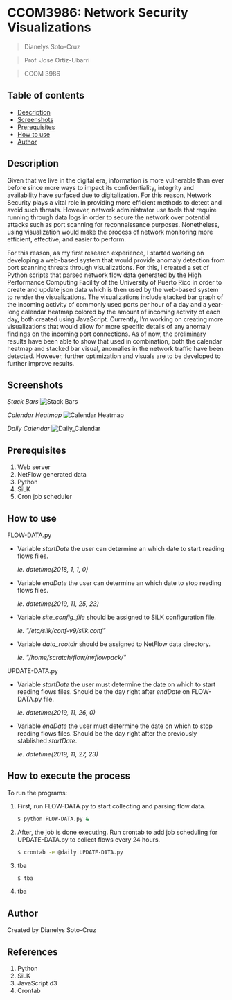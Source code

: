 # CCOM3986: Network Security Visualizations
> Dianelys Soto-Cruz

> Prof. Jose Ortiz-Ubarri

> CCOM 3986

## Table of contents
- [Description](#description)
- [Screenshots](#screenshots)
- [Prerequisites](#prerequisites)
- [How to use](#how-to-use)
- [Author](#author)

## Description
Given that we live in the digital era, information is more vulnerable than ever before since more ways to impact its confidentiality, integrity and availability have surfaced due to digitalization. For this reason, Network Security plays a vital role in providing more efficient methods to detect and avoid such threats. However, network administrator use tools that require running through data logs in order to secure the network over potential attacks such as port scanning for reconnaissance purposes. Nonetheless, using visualization would make the process of network monitoring more efficient, effective, and easier to perform.

For this reason, as my first research experience, I started working on developing a web-based system that would provide anomaly detection from port scanning threats through visualizations. For this, I created a set of Python scripts that parsed network flow data generated by the High Performance Computing Facility of the University of Puerto Rico in order to create and update json data which is then used by the web-based system to render the visualizations. The visualizations include stacked bar graph of the incoming activity of commonly used ports per hour of a day and a year-long calendar heatmap colored by the amount of incoming activity of each day, both created using JavaScript. Currently, I’m working on creating more visualizations that would allow for more specific details of any anomaly findings on the incoming port connections. As of now, the preliminary results have been able to show that used in combination, both the calendar heatmap and stacked bar visual, anomalies in the network traffic have been detected. However, further optimization and visuals are to be developed to further improve results. 

## Screenshots 

_Stack Bars_
![Stack Bars](https://raw.githubusercontent.com/Deneb-Algedi/Research/master/stackBars.png)

_Calendar Heatmap_
![Calendar Heatmap](https://raw.githubusercontent.com/Deneb-Algedi/Research/master/calendar.png)

_Daily Calendar_
![Daily_Calendar](https://raw.githubusercontent.com/Deneb-Algedi/Research/master/dailyCalendar.png)


## Prerequisites
1. Web server
2. NetFlow generated data
3. Python
4. SiLK 
5. Cron job scheduler


## How to use
FLOW-DATA.py
* Variable _startDate_ the user can determine an which date to start reading flows files. 
    
    _ie. datetime(2018, 1, 1, 0)_

* Variable _endDate_ the user can determine an which date to stop reading flows files. 

    _ie. datetime(2019, 11, 25, 23)_
    
* Variable _site_config_file_ should be assigned to SiLK configuration file. 

    _ie. "/etc/silk/conf-v9/silk.conf"_
    
* Variable _data_rootdir_ should be assigned to NetFlow data directory.

    _ie. "/home/scratch/flow/rwflowpack/"_

UPDATE-DATA.py
* Variable _startDate_ the user must determine the date on which to start reading flows files. Should be the day right after _endDate_ on FLOW-DATA.py  file.
    
    _ie. datetime(2019, 11, 26, 0)_

* Variable _endDate_ the user must determine the date on which to stop reading flows files. Should be the day right after the previously stablished _startDate_.

    _ie. datetime(2019, 11, 27, 23)_ 
    

## How to execute the process
To run the programs: 
1) First, run FLOW-DATA.py to start collecting and parsing flow data. 
    ```sh
    $ python FLOW-DATA.py & 
    ```
2) After, the job is done executing. Run crontab to add job scheduling for UPDATE-DATA.py to collect flows every 24 hours.
    ```sh
    $ crontab -e @daily UPDATE-DATA.py
    ```

3)  tba
    ```sh
    $ tba
    ```
4) tba

## Author
Created by Dianelys Soto-Cruz

## References

1. Python
2. SiLK
3. JavaScript d3
4. Crontab


[//]: # (These are reference links used in the body of this note and get stripped out when the markdown processor does its job. There is no need to format nicely because it shouldn't be seen. Thanks SO - http://stackoverflow.com/questions/4823468/store-comments-in-markdown-syntax)


   [dill]: <https://github.com/joemccann/dillinger>
   [git-repo-url]: <https://github.com/joemccann/dillinger.git>
   [john gruber]: <http://daringfireball.net>
   [df1]: <http://daringfireball.net/projects/markdown/>
   [markdown-it]: <https://github.com/markdown-it/markdown-it>
   [Ace Editor]: <http://ace.ajax.org>
   [node.js]: <http://nodejs.org>
   [Twitter Bootstrap]: <http://twitter.github.com/bootstrap/>
   [jQuery]: <http://jquery.com>
   [@tjholowaychuk]: <http://twitter.com/tjholowaychuk>
   [express]: <http://expressjs.com>
   [AngularJS]: <http://angularjs.org>
   [Gulp]: <http://gulpjs.com>

   [PlDb]: <https://github.com/joemccann/dillinger/tree/master/plugins/dropbox/README.md>
   [PlGh]: <https://github.com/joemccann/dillinger/tree/master/plugins/github/README.md>
   [PlGd]: <https://github.com/joemccann/dillinger/tree/master/plugins/googledrive/README.md>
   [PlOd]: <https://github.com/joemccann/dillinger/tree/master/plugins/onedrive/README.md>
   [PlMe]: <https://github.com/joemccann/dillinger/tree/master/plugins/medium/README.md>
   [PlGa]: <https://github.com/RahulHP/dillinger/blob/master/plugins/googleanalytics/README.md>
